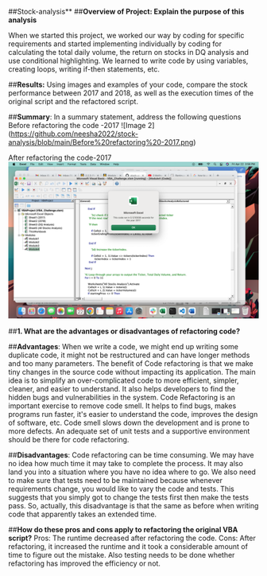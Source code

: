 ##Stock-analysis**
##**Overview of Project: Explain the purpose of this analysis**

When we started this project, we worked our way by coding for specific requirements and started implementing individually by coding for calculating the total daily volume, the return on stocks in DQ analysis and use conditional highlighting. We learned to write code by using variables, creating loops, writing if-then statements, etc. 

##**Results:**
Using images and examples of your code, compare the stock performance between 2017 and 2018, as well as the execution times of the original script and the refactored script.

##**Summary**: In a summary statement, address the following questions
Before refactoring the code -2017
![Image 2] (https://github.com/neesha2022/stock-analysis/blob/main/Before%20refactoring%20-2017.png)

After refactoring the code-2017
![Image 1](https://github.com/neesha2022/stock-analysis/blob/main/After%20refactoring%20-2017.png)

##**1. What are the advantages or disadvantages of refactoring code?**

##**Advantages**:
When we write a code, we might end up writing some duplicate code, it might not be restructured and can have longer methods and too many parameters. 
The benefit of Code refactoring is that we make tiny changes in the source code without impacting its application. The main idea is to simplify an over-complicated code to more efficient, simpler, cleaner, and easier to understand. It also helps developers to find the hidden bugs and vulnerabilities in the system. 
Code Refactoring is an important exercise to remove code smell. It helps to find bugs, makes programs run faster, it's easier to understand the code, improves the design of software, etc. Code smell slows down the development and is prone to more defects. An adequate set of unit tests and a supportive environment should be there for code refactoring.

##**Disadvantages**:
Code refactoring can be time consuming. We may have no idea how much time it may take to complete the process. It may also land you into a situation where you have no idea where to go.
We also need to make sure that tests need to be maintained because whenever requirements change, you would like to vary the code and tests. This suggests that you simply got to change the tests first then make the tests pass. So, actually, this disadvantage is that the same as before when writing code that apparently takes an extended time.

##**How do these pros and cons apply to refactoring the original VBA script?**
Pros: The runtime decreased after refactoring the code. 
Cons: After refactoring, it increased the runtime and it took a considerable amount of time to figure out the mistake. Also testing needs to be done whether refactoring has improved the efficiency or not. 

